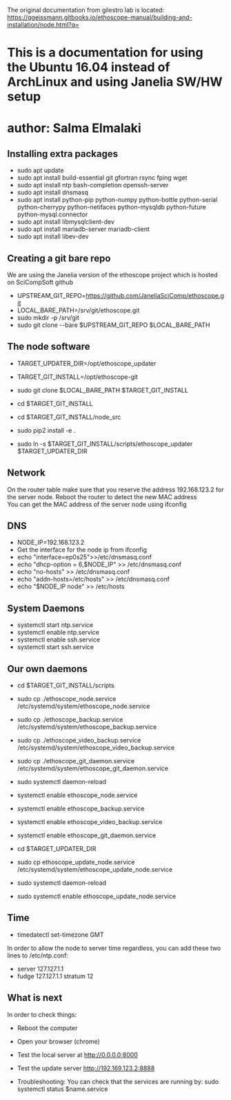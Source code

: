The original documentation from gilestro lab is located: https://qgeissmann.gitbooks.io/ethoscope-manual/building-and-installation/node.html?q= 

# This is a documentation for using the Ubuntu 16.04 instead of ArchLinux and using Janelia SW/HW setup 

# author: Salma Elmalaki 
 

Installing extra packages
--------------------------
* sudo apt update
* sudo apt install build-essential git gfortran rsync fping wget
* sudo apt install ntp bash-completion openssh-server
* sudo apt install dnsmasq
* sudo apt install python-pip python-numpy python-bottle python-serial python-cherrypy python-netifaces python-mysqldb python-future python-mysql.connector 
* sudo apt install libmysqlclient-dev 
* sudo apt install mariadb-server mariadb-client
* sudo apt install libev-dev 

Creating a git bare repo
------------------------
We are using the Janelia version of the ethoscope project which is hosted on SciCompSoft github 

* UPSTREAM_GIT_REPO=https://github.com/JaneliaSciComp/ethoscope.git
* LOCAL_BARE_PATH=/srv/git/ethoscope.git
* sudo mkdir -p /srv/git
* sudo git clone --bare $UPSTREAM_GIT_REPO $LOCAL_BARE_PATH


The node software
------------------

* TARGET_UPDATER_DIR=/opt/ethoscope_updater
* TARGET_GIT_INSTALL=/opt/ethoscope-git


* sudo git clone $LOCAL_BARE_PATH $TARGET_GIT_INSTALL

* cd $TARGET_GIT_INSTALL
* cd $TARGET_GIT_INSTALL/node_src
* sudo pip2 install -e .

* sudo ln -s $TARGET_GIT_INSTALL/scripts/ethoscope_updater $TARGET_UPDATER_DIR

Network
-------
On the router table make sure that you reserve the address 192.168.123.2 for the server node. 
Reboot the router to detect the new MAC address  
You can get the MAC address of the server node using ifconfig 

DNS
----
* NODE_IP=192.168.123.2
* Get the interface for the node ip from ifconfig 
* echo "interface=ep0s25">>/etc/dnsmasq.conf
* echo "dhcp-option = 6,$NODE_IP" >> /etc/dnsmasq.conf 
* echo "no-hosts" >> /etc/dnsmasq.conf
* echo "addn-hosts=/etc/hosts" >> /etc/dnsmasq.conf
* echo "$NODE_IP node" >> /etc/hosts

System Daemons
--------------

* systemctl start ntp.service
* systemctl enable ntp.service
* systemctl enable ssh.service
* systemctl start ssh.service


Our own daemons
---------------

* cd $TARGET_GIT_INSTALL/scripts

* sudo cp ./ethoscope_node.service /etc/systemd/system/ethoscope_node.service
* sudo cp ./ethoscope_backup.service /etc/systemd/system/ethoscope_backup.service
* sudo cp ./ethoscope_video_backup.service /etc/systemd/system/ethoscope_video_backup.service
* sudo cp ./ethoscope_git_daemon.service /etc/systemd/system/ethoscope_git_daemon.service

* sudo systemctl daemon-reload

* systemctl enable ethoscope_node.service
* systemctl enable ethoscope_backup.service
* systemctl enable ethoscope_video_backup.service
* systemctl enable ethoscope_git_daemon.service

* cd $TARGET_UPDATER_DIR
* sudo cp ethoscope_update_node.service /etc/systemd/system/ethoscope_update_node.service

* sudo systemctl daemon-reload
* sudo systemctl enable ethoscope_update_node.service


Time
----
* timedatectl set-timezone GMT

In order to allow the node to server time regardless, you can add these two lines to /etc/ntp.conf:

* server 127.127.1.1
* fudge 127.127.1.1 stratum 12


What is next
------------
In order to check things:

* Reboot the computer
* Open your browser (chrome)
* Test the local server at http://0.0.0.0:8000

* Test the update server http://192.169.123.2:8888

* Troubleshooting:  You can check that the services are running by: sudo systemctl status $name.service 






